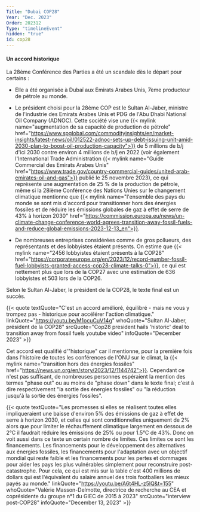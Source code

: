 ```yaml
---
Title: "Dubai COP28"
Year: "Dec. 2023"
Order: 202312
Type: "timelineEvent"
hidden: "true"
id: cop28
---
```


#### Un accord historique

La 28ème Conférence des Parties a été un scandale dès le départ pour certains :

- Elle a été organisée à Dubaï aux Emirats Arabes Unis, 7ème producteur de pétrole au monde.

- Le président choisi pour la 28ème COP est le Sultan Al-Jaber, ministre de l'industrie des Emirats Arabes Unis et PDG de l'Abu Dhabi National Oil Company (ADNOC). Cette société vise une {{< mylink name="augmentation de sa capacité de production de pétrole" href="https://www.spglobal.com/commodityinsights/en/market-insights/latest-news/oil/012522-adnoc-sets-up-debt-issuing-unit-amid-2030-plan-to-boost-oil-production-capacity">}} de 5 millions de b/j d'ici 2030 contre environ 4 millions de b/j en 2022 (voir également l'International Trade Administration {{< mylink name="Guide Commercial des Emirats Arabes Unis" href="https://www.trade.gov/country-commercial-guides/united-arab-emirates-oil-and-gas">}} publié le 25 novembre 2023), ce qui représente une augmentation de 25 % de la production de pétrole, même si la 28ième Conférence des Nations Unies sur le changement climatique mentionne que {{< mylink name="l'ensemble des pays du monde se sont mis d'accord pour transitionner hors des énergies fossiles et de réduire les émissions globales de gaz à effet de serre de 43% à horizon 2030" href="https://commission.europa.eu/news/un-climate-change-conference-world-agrees-transition-away-fossil-fuels-and-reduce-global-emissions-2023-12-13_en">}}.

- De nombreuses entreprises considérées comme de gros pollueurs, des représentants et des lobbyistes étaient présents. On estime que {{< mylink name="2456 lobbyistes étaient présents à la COP28" href="https://corporateeurope.org/en/2023/12/record-number-fossil-fuel-lobbyists-granted-access-cop28-climate-talks-0">}}, ce qui est nettement plus que lors de la COP27 avec une estimation de 636 lobbyistes et 503 lors de la COP26.

Selon le Sultan Al-Jaber, le président de la COP28, le texte final est un succès.

{{< quote textQuote="C'est un accord amélioré, équilibré - mais ne vous y trompez pas - historique pour accélérer l'action climatique." linkQuote="https://youtu.be/M1ocuCuV14g" whoQuote="Sultan Al-Jaber, président de la COP28" srcQuote="Cop28 president hails 'historic' deal to transition away from fossil fuels youtube video" infoQuote="December 2023" >}}

Cet accord est qualifié d'"historique" car il mentionne, pour la première fois dans l'histoire de toutes les conférences de l'ONU sur le climat, la {{< mylink name="transition hors des énergies fossiles" href="https://news.un.org/en/story/2023/12/1144742">}}. Cependant ce n'est pas suffisant, de nombreuses personnes espéraient la mention des termes "phase out" ou au moins de "phase down" dans le texte final; c'est à dire respectivement "la sortie des énergies fossiles" ou "la réduction jusqu'à la sortie des énergies fossiles".

{{< quote textQuote="Les promesses si elles se réalisent toutes elles impliqueraient une baisse d'environ 5% des émissions de gaz à effet de serre à horizon 2030, et celles qui sont conditionnelles uniquement de 2% alors que pour limiter le réchauffement climatique largement en dessous de 2°C il faudrait réduire les émissions de 25% ou pour 1.5°C de 43%. Donc on voit aussi dans ce texte un certain nombre de limites. Ces limites ce sont les financements. Les financements pour le développement des alternatives aux énergies fossiles, les financements pour l'adaptation avec un objectif mondial qui reste faible et les financements pour les pertes et dommages pour aider les pays les plus vulnérables simplement pour reconstruire post-catastrophe. Pour cela, ce qui est mis sur la table c'est 400 millions de dollars qui est l'équivalent du salaire annuel des trois footballers les mieux payés au monde." linkQuote="https://youtu.be/A6t4HL-z5lQ&t=155" whoQuote="Valérie Masson-Delmotte, directrice de recherche au CEA et coprésidente du groupe n°1 du GIEC de 2015 à 2023" srcQuote="interview post-COP28" infoQuote="December 13, 2023" >}}








